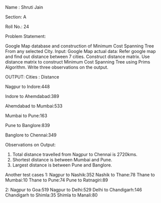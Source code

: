 Name : Shruti Jain

Section: A

Roll No.: 24

Problem Statement: 

Google Map database and construction of Minimum Cost Spanning Tree From any selected City.
Input: Google Map actual data: Refer google map and find out distance between 7 cities. Construct distance matrix. Use distance matrix to construct Minimum Cost Spanning Tree using Prims Algorithm. Write three observations on the output.

OUTPUT:
Cities     :     Distance

Nagpur to Indore:448 

Indore to Ahemdabad:389

Ahemdabad to Mumbai:533

Mumbai to Pune:163

Pune to Banglore:839

Banglore to Chennai:349

Observations on Output:
1.	Total distance travelled from Nagpur to Chennai is 2720kms.
2.	Shortest distance is between Mumbai and Pune.
3.	Largest distance is between Pune and Banglore.

Another test cases 1:
Nagpur to Nashik:352
Nashik to Thane:78
Thane to Mumbai:10
Thane to Pune:74
Pune to Ratnagiri:89

2:
Nagpur to Goa:519
Nagpur to Delhi:529
Delhi to Chandigarh:146
Chandigarh to Shimla:35
Shimla to Manali:80

